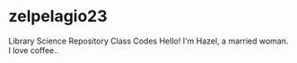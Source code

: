 # zelpelagio23
Library Science Repository Class Codes
Hello!
I'm Hazel, a married woman.
I love coffee..
